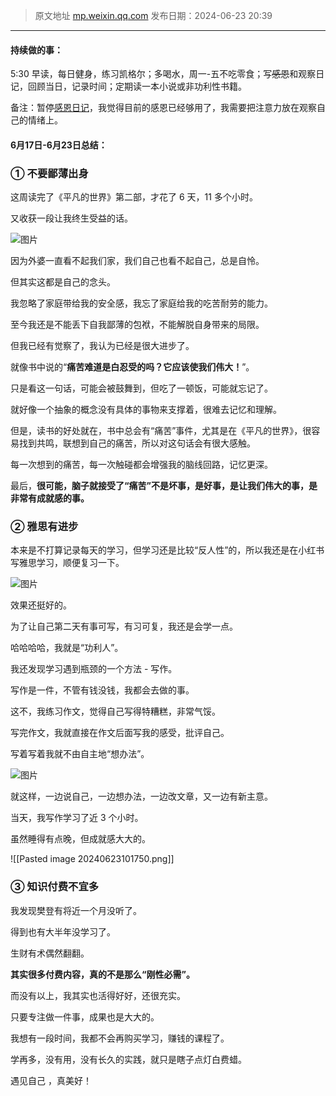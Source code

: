 > 原文地址 [mp.weixin.qq.com](https://mp.weixin.qq.com/s/wzu-DzywbrMpuoo5Ww5sNw)
> 发布日期：2024-06-23 20:39
---

#### 持续做的事：
5:30 早读，每日健身，练习凯格尔；多喝水，周一-五不吃零食；写~~感恩~~和观察日记，回顾当日，记录时间；定期读一本小说或非功利性书籍。

备注：暂停[感恩日记](https://mp.weixin.qq.com/s/sr9nu7fIBALBo9bqk4M_Cw)，我觉得目前的感恩已经够用了，我需要把注意力放在观察自己的情绪上。

#### 6月17日-6月23日总结：
### ①  不要鄙薄出身

这周读完了《平凡的世界》第二部，才花了 6 天，11 多个小时。

又收获一段让我终生受益的话。

![图片](https://mmbiz.qpic.cn/mmbiz_jpg/2qRZ6oIialEBJ8YMDpZcwjUQH3ibV4K8XtOcjNicMVQETTicaWvbLMO0K6icXUd3R5LQQgE7F2QVog1QZPEo7O5AcRA/640?wx_fmt=jpeg&tp=webp&wxfrom=5&wx_lazy=1&wx_co=1)

因为外婆一直看不起我们家，我们自己也看不起自己，总是自怜。

但其实这都是自己的念头。

我忽略了家庭带给我的安全感，我忘了家庭给我的吃苦耐劳的能力。

至今我还是不能丢下自我鄙薄的包袱，不能解脱自身带来的局限。

但我已经有觉察了，我认为已经是很大进步了。

  

就像书中说的“**痛苦难道是白忍受的吗？它应该使我们伟大！**”。

只是看这一句话，可能会被鼓舞到，但吃了一顿饭，可能就忘记了。

就好像一个抽象的概念没有具体的事物来支撑着，很难去记忆和理解。

但是，读书的好处就在，书中总会有“痛苦”事件，尤其是在《平凡的世界》，很容易找到共鸣，联想到自己的痛苦，所以对这句话会有很大感触。

每一次想到的痛苦，每一次触碰都会增强我的脑线回路，记忆更深。

最后，**很可能，脑子就接受了“痛苦”不是坏事，是好事，是让我们伟大的事，是非常有成就感的事。**



### ②  雅思有进步

本来是不打算记录每天的学习，但学习还是比较“反人性”的，所以我还是在小红书写雅思学习，顺便复习一下。

![图片](https://mmbiz.qpic.cn/mmbiz_png/2qRZ6oIialEBJ8YMDpZcwjUQH3ibV4K8Xtv3hMPIRhXTrfudsehvEicHpqASJqicQkHGuwukVKDicnUoiaQF1eosw9Zw/640?wx_fmt=png&from=appmsg&tp=webp&wxfrom=5&wx_lazy=1&wx_co=1)

效果还挺好的。

为了让自己第二天有事可写，有习可复，我还是会学一点。

哈哈哈哈，我就是“功利人”。

  

我还发现学习遇到瓶颈的一个方法 - 写作。

写作是一件，不管有钱没钱，我都会去做的事。

这不，我练习作文，觉得自己写得特糟糕，非常气馁。  

写完作文，我就直接在作文后面写我的感受，批评自己。

写着写着我就不由自主地“想办法”。

![图片](https://mmbiz.qpic.cn/mmbiz_jpg/2qRZ6oIialEBJ8YMDpZcwjUQH3ibV4K8XtlbbYdyRicDnv2JNHKTRRCONbdkdoXIYuf4yibyBFl91bHMjNhNzwpGrw/640?wx_fmt=jpeg&from=appmsg&tp=webp&wxfrom=5&wx_lazy=1&wx_co=1)

就这样，一边说自己，一边想办法，一边改文章，又一边有新主意。

当天，我写作学习了近 3 个小时。

虽然睡得有点晚，但成就感大大的。

![[Pasted image 20240623101750.png]]
### ③  知识付费不宜多

我发现樊登有将近一个月没听了。

得到也有大半年没学习了。

生财有术偶然翻翻。

**其实很多付费内容，真的不是那么“刚性必需”。**

而没有以上，我其实也活得好好，还很充实。

只要专注做一件事，成果也是大大的。

我想有一段时间，我都不会再购买学习，赚钱的课程了。  

学再多，没有用，没有长久的实践，就只是瞎子点灯白费蜡。  

  

遇见自己 ，真美好！
  